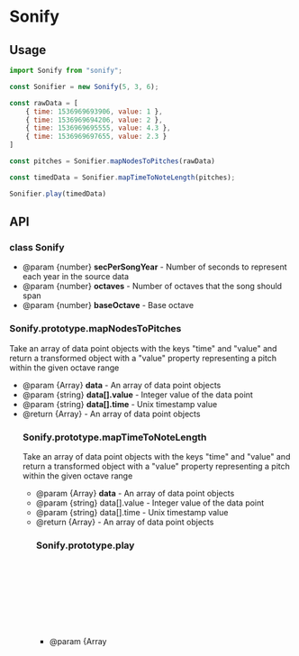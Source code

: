 # Sonify

## Usage

```javascript
import Sonify from "sonify";

const Sonifier = new Sonify(5, 3, 6);

const rawData = [ 
    { time: 1536969693906, value: 1 }, 
    { time: 1536969694206, value: 2 }, 
    { time: 1536969695555, value: 4.3 }, 
    { time: 1536969697655, value: 2.3 }
]

const pitches = Sonifier.mapNodesToPitches(rawData)

const timedData = Sonifier.mapTimeToNoteLength(pitches);

Sonifier.play(timedData)
```

## API

### class Sonify

 * @param {number}  **secPerSongYear** - Number of seconds to represent each year in the source data
 * @param {number}  **octaves** - Number of octaves that the song should span
 * @param {number}  **baseOctave** - Base octave


### Sonify.prototype.mapNodesToPitches
 Take an array of data point objects with the keys "time" and "value" and return a transformed object with a "value" property representing a pitch within the given octave range
 * @param {Array<Object>} **data** - An array of data point objects
 * @param {string}  **data[].value** - Integer value of the data point
 * @param {string}  **data[].time** - Unix timestamp value
 * @return {Array<Object>} - An array of data point objects

 ### Sonify.prototype.mapTimeToNoteLength
 Take an array of data point objects with the keys "time" and "value" and return a transformed object with a "value" property representing a pitch within the given octave range
 * @param {Array<Object>}  **data** - An array of data point objects
 * @param {string} data[].value - Integer value of the data point
 * @param {string} data[].time - Unix timestamp value
 * @return {Array<Object>} - An array of data point objects

 ### Sonify.prototype.play
 * @param {Array<Object>} **data** - An array of data point objects
 * @param {string} data[].value - Integer value of the data point representing a pitch
 * @param {string} data[].time - Unix timestamp value
 * @param {string} data[].noteLength - Interger value that represents a note length in beats per second
 * @returns {void}